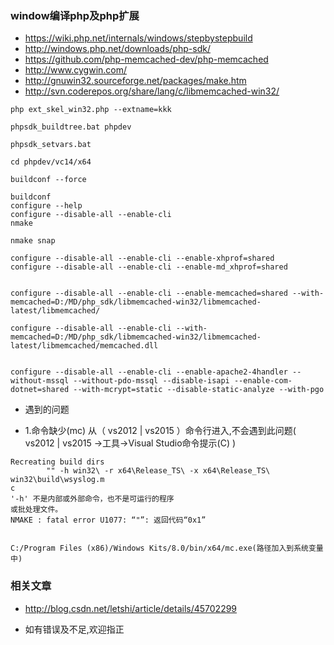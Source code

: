 ### window编译php及php扩展

- https://wiki.php.net/internals/windows/stepbystepbuild
- http://windows.php.net/downloads/php-sdk/
- https://github.com/php-memcached-dev/php-memcached
- http://www.cygwin.com/
- http://gnuwin32.sourceforge.net/packages/make.htm
- http://svn.coderepos.org/share/lang/c/libmemcached-win32/


```
php ext_skel_win32.php --extname=kkk

phpsdk_buildtree.bat phpdev

phpsdk_setvars.bat

cd phpdev/vc14/x64

buildconf --force

buildconf
configure --help
configure --disable-all --enable-cli
nmake

nmake snap

configure --disable-all --enable-cli --enable-xhprof=shared
configure --disable-all --enable-cli --enable-md_xhprof=shared


configure --disable-all --enable-cli --enable-memcached=shared --with-memcached=D:/MD/php_sdk/libmemcached-win32/libmemcached-latest/libmemcached/

configure --disable-all --enable-cli --with-memcached=D:/MD/php_sdk/libmemcached-win32/libmemcached-latest/libmemcached/memcached.dll


configure --disable-all --enable-cli --enable-apache2-4handler --without-mssql --without-pdo-mssql --disable-isapi --enable-com-dotnet=shared --with-mcrypt=static --disable-static-analyze --with-pgo

```


- 遇到的问题

- 1.命令缺少(mc)
从（ vs2012 | vs2015 ）命令行进入,不会遇到此问题( vs2012 | vs2015 ->工具->Visual Studio命令提示(C) )
```
Recreating build dirs
        "" -h win32\ -r x64\Release_TS\ -x x64\Release_TS\ win32\build\wsyslog.m
c
'-h' 不是内部或外部命令，也不是可运行的程序
或批处理文件。
NMAKE : fatal error U1077: “"”: 返回代码“0x1”


C:/Program Files (x86)/Windows Kits/8.0/bin/x64/mc.exe(路径加入到系统变量中)
```

### 相关文章
- http://blog.csdn.net/letshi/article/details/45702299

- 如有错误及不足,欢迎指正